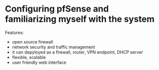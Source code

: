 # Configuring pfSense and familiarizing myself with the system

Features:

- open source firewall
- network security and traffic management
- it can depyloyed as a firewall, router, VPN endpoint, DHCP server
- flexible, scalable
- user friendly web interface

